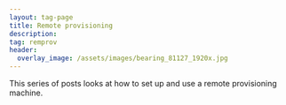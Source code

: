 ```yaml
---
layout: tag-page
title: Remote provisioning
description: 
tag: remprov
header:
  overlay_image: /assets/images/bearing_81127_1920x.jpg
---
```


This series of posts looks at how to set up and use a remote provisioning machine.

